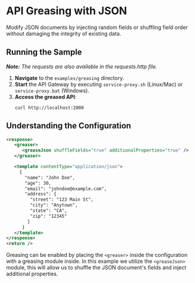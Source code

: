 # API Greasing with JSON

Modify JSON documents by injecting random fields or shuffling field order without damaging the integrity of existing data.

## Running the Sample
***Note:*** *The requests are also available in the requests.http file.*

1. **Navigate** to the `examples/greasing` directory.
2. **Start** the API Gateway by executing `service-proxy.sh` (Linux/Mac) or `service-proxy.bat` (Windows).
3. **Access the greased API**:
      ```
      curl http://localhost:2000
      ```

## Understanding the Configuration

```xml
<response>
   <greaser>
      <greaseJson shuffleFields="true" additionalProperties="true" />
   </greaser>

   <template contentType="application/json">
     { 
       "name": "John Doe",
       "age": 30,
       "email": "johndoe@example.com",
       "address": {
         "street": "123 Main St",
         "city": "Anytown",
         "state": "CA",
         "zip": "12345"
        }
      }
   </template>
</response>
<return />
```
Greasing can be enabled by placing the `<greaser>` inside the configuration with a greasing module inside. In this example we utilize the `<greaseJson>` module, this will allow us to shuffle the JSON document's fields and inject additional properties.